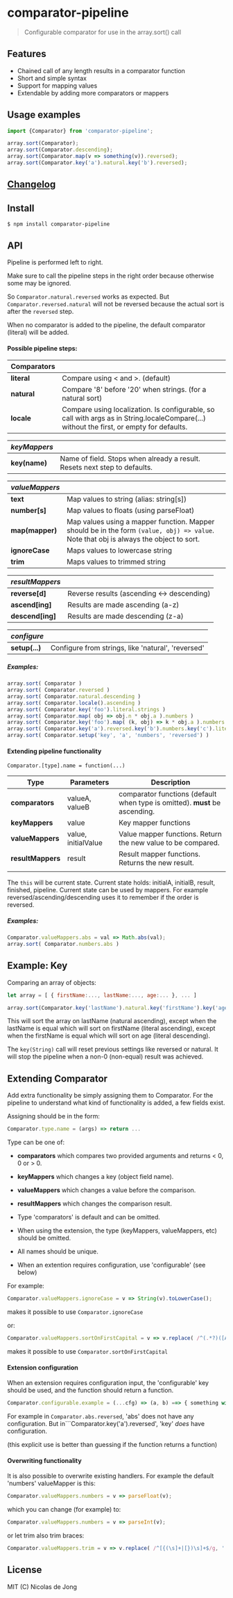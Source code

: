 # comparator-pipeline

> Configurable comparator for use in the array.sort() call

## Features

- Chained call of any length results in a comparator function
- Short and simple syntax
- Support for mapping values
- Extendable by adding more comparators or mappers

## Usage examples

```javascript
import {Comparator} from 'comparator-pipeline';

array.sort(Comparator);
array.sort(Comparator.descending);
array.sort(Comparator.map(v => something(v)).reversed);
array.sort(Comparator.key('a').natural.key('b').reversed);
```

## [Changelog](https://raw.githubusercontent.com/nicolasdejong/comparator-pipeline/master/CHANGELOG.txt)

## Install

```
$ npm install comparator-pipeline
```

## API

Pipeline is performed left to right.

Make sure to call the pipeline steps in the right order because otherwise some may be ignored.

So ```Comparator.natural.reversed``` works as expected.
But ```Comparator.reversed.natural``` will not be reversed because the actual sort is after the ```reversed``` step.

When no comparator is added to the pipeline, the default comparator (literal) will be added.

#### Possible pipeline steps:

| Comparators | |
| --- | --- |
|**literal**    | Compare using < and >. (default)
|**natural**    | Compare '8' before '20' when strings. (for a natural sort)
|**locale**     | Compare using localization. Is configurable, so call with args as in String.localeCompare(...) without the first, or empty for defaults.

|_keyMappers_   | |
| --- | --- |
|**key(name)**  | Name of field. Stops when already a result. Resets next step to defaults.

|_valueMappers_ | |
| --- | --- |
|**text**       | Map values to string (alias: string[s])
|**number[s]**  | Map values to floats (using parseFloat)
|**map(mapper)**| Map values using a mapper function. Mapper should be in the form ```(value, obj) => value```. Note that obj is always the object to sort.
|**ignoreCase** | Maps values to lowercase string
|**trim**       | Maps values to trimmed string

|_resultMappers_| |
| --- | --- |
|**reverse[d]**  | Reverse results (ascending <-> descending)
|**ascend[ing]** | Results are made ascending (a-z)
|**descend[ing]**| Results are made descending (z-a)

|_configure_    | |
| --- | --- |
|**setup(...)** | Configure from strings, like 'natural', 'reversed'

##### Examples:

```javascript
array.sort( Comparator )
array.sort( Comparator.reversed )
array.sort( Comparator.natural.descending )
array.sort( Comparator.locale().ascending )
array.sort( Comparator.key('foo').literal.strings )
array.sort( Comparator.map( obj => obj.n * obj.a ).numbers )
array.sort( Comparator.key('foo').map( (k, obj) => k * obj.a ).numbers )
array.sort( Comparator.key('a').reversed.key('b').numbers.key('c').literal.strings )
array.sort( Comparator.setup('key', 'a', 'numbers', 'reversed') )
```

#### Extending pipeline functionality

```Comparator.[type].name = function(...)```

| Type | Parameters | Description |
| --- | --- | --- |
|**comparators** | valueA, valueB | comparator functions (default when type is omitted). **must** be ascending.
|**keyMappers**| value | Key mapper functions
|**valueMappers** | value, initialValue | Value mapper functions. Return the new value to be compared.
|**resultMappers**| result | Result mapper functions. Returns the new result.
|  |  |

The ```this``` will be current state. Current state holds: initialA, initialB, result, finished, pipeline.
Current state can be used by mappers. For example reversed/ascending/descending uses it to remember if the order is reversed.

##### Examples:

```javascript
Comparator.valueMappers.abs = val => Math.abs(val);
array.sort( Comparator.numbers.abs )
```



## Example: Key

Comparing an array of objects:

```javascript
let array = [ { firstName:..., lastName:..., age:... }, ... ]

array.sort(Comparator.key('lastName').natural.key('firstName').key('age').reversed);
```
This will sort the array on lastName (natural ascending), except when the
lastName is equal which will sort on firstName (literal ascending), except
when the firstName is equal which will sort on age (literal descending).

The ```key(String)``` call will reset previous settings like reversed
or natural. It will stop the pipeline when a non-0 (non-equal) result was achieved.


## Extending Comparator

Add extra functionality be simply assigning them to Comparator.
For the pipeline to understand what kind of functionality is added,
a few fields exist.

Assigning should be in the form:

```javascript
Comparator.type.name = (args) => return ...
```

Type can be one of:
- **comparators** which compares two provided arguments and returns < 0, 0 or > 0.
- **keyMappers** which changes a key (object field name).
- **valueMappers** which changes a value before the comparison.
- **resultMappers** which changes the comparison result.

- Type 'comparators' is default and can be omitted.
- When using the extension, the type (keyMappers, valueMappers, etc) should be omitted.
- All names should be unique.
- When an extention requires configuration, use 'configurable' (see below)

For example:

```javascript
Comparator.valueMappers.ignoreCase = v => String(v).toLowerCase();
```

makes it possible to use ```Comparator.ignoreCase```

or:

```javascript
Comparator.valueMappers.sortOnFirstCapital = v => v.replace( /^(.*?)([A-Z][^ ]+)/, '$2$1' );
```

makes it possible to use ```Comparator.sortOnFirstCapital```


#### Extension configuration

When an extension requires configuration input, the 'configurable' key
should be used, and the function should return a function.

```javascript
Comparator.configurable.example = (...cfg) => (a, b) ==> { something with a, b, cfg };
```

For example in ```Comparator.abs.reversed```, 'abs' does not have
any configuration. But in```Comparator.key('a').reversed', 'key' *does*
have configuration.

(this explicit use is better than guessing if the function
returns a function)

#### Overwriting functionality

It is also possible to overwrite existing handlers.
For example the default 'numbers' valueMapper is this:

```javascript
Comparator.valueMappers.numbers = v => parseFloat(v);
```

which you can change (for example) to:

```javascript
Comparator.valueMappers.numbers = v => parseInt(v);
```

or let trim also trim braces:

```javascript
Comparator.valueMappers.trim = v => v.replace( /^[{(\s]+|[})\s]+$/g, '' );
```


## License

MIT (C) Nicolas de Jong
